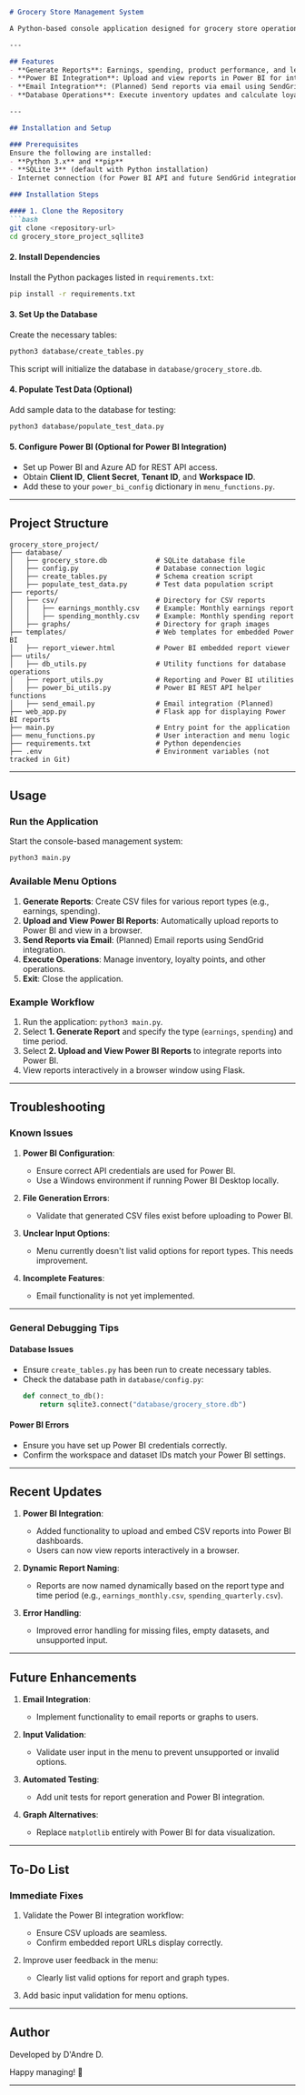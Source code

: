
```markdown
# Grocery Store Management System

A Python-based console application designed for grocery store operations, allowing users to generate reports, view visualizations, and manage data efficiently.

---

## Features
- **Generate Reports**: Earnings, spending, product performance, and least-selling reports saved as CSV files.
- **Power BI Integration**: Upload and view reports in Power BI for interactive analytics.
- **Email Integration**: (Planned) Send reports via email using SendGrid.
- **Database Operations**: Execute inventory updates and calculate loyalty points.

---

## Installation and Setup

### Prerequisites
Ensure the following are installed:
- **Python 3.x** and **pip**
- **SQLite 3** (default with Python installation)
- Internet connection (for Power BI API and future SendGrid integration)

### Installation Steps

#### 1. Clone the Repository
```bash
git clone <repository-url>
cd grocery_store_project_sqllite3
```

#### 2. Install Dependencies
Install the Python packages listed in `requirements.txt`:
```bash
pip install -r requirements.txt
```

#### 3. Set Up the Database
Create the necessary tables:
```bash
python3 database/create_tables.py
```
This script will initialize the database in `database/grocery_store.db`.

#### 4. Populate Test Data (Optional)
Add sample data to the database for testing:
```bash
python3 database/populate_test_data.py
```

#### 5. Configure Power BI (Optional for Power BI Integration)
- Set up Power BI and Azure AD for REST API access.
- Obtain **Client ID**, **Client Secret**, **Tenant ID**, and **Workspace ID**.
- Add these to your `power_bi_config` dictionary in `menu_functions.py`.

---

## Project Structure

```
grocery_store_project/
├── database/
│   ├── grocery_store.db            # SQLite database file
│   ├── config.py                   # Database connection logic
│   ├── create_tables.py            # Schema creation script
│   ├── populate_test_data.py       # Test data population script
├── reports/
│   ├── csv/                        # Directory for CSV reports
│   │   ├── earnings_monthly.csv    # Example: Monthly earnings report
│   │   ├── spending_monthly.csv    # Example: Monthly spending report
│   ├── graphs/                     # Directory for graph images
├── templates/                      # Web templates for embedded Power BI
│   ├── report_viewer.html          # Power BI embedded report viewer
├── utils/
│   ├── db_utils.py                 # Utility functions for database operations
│   ├── report_utils.py             # Reporting and Power BI utilities
│   ├── power_bi_utils.py           # Power BI REST API helper functions
│   ├── send_email.py               # Email integration (Planned)
├── web_app.py                      # Flask app for displaying Power BI reports
├── main.py                         # Entry point for the application
├── menu_functions.py               # User interaction and menu logic
├── requirements.txt                # Python dependencies
├── .env                            # Environment variables (not tracked in Git)
```

---

## Usage

### Run the Application
Start the console-based management system:
```bash
python3 main.py
```

### Available Menu Options
1. **Generate Reports**: Create CSV files for various report types (e.g., earnings, spending).
2. **Upload and View Power BI Reports**: Automatically upload reports to Power BI and view in a browser.
3. **Send Reports via Email**: (Planned) Email reports using SendGrid integration.
4. **Execute Operations**: Manage inventory, loyalty points, and other operations.
5. **Exit**: Close the application.

### Example Workflow
1. Run the application: `python3 main.py`.
2. Select **1. Generate Report** and specify the type (`earnings`, `spending`) and time period.
3. Select **2. Upload and View Power BI Reports** to integrate reports into Power BI.
4. View reports interactively in a browser window using Flask.

---

## Troubleshooting

### Known Issues
1. **Power BI Configuration**:
   - Ensure correct API credentials are used for Power BI.
   - Use a Windows environment if running Power BI Desktop locally.

2. **File Generation Errors**:
   - Validate that generated CSV files exist before uploading to Power BI.

3. **Unclear Input Options**:
   - Menu currently doesn't list valid options for report types. This needs improvement.

4. **Incomplete Features**:
   - Email functionality is not yet implemented.

---

### General Debugging Tips

#### Database Issues
- Ensure `create_tables.py` has been run to create necessary tables.
- Check the database path in `database/config.py`:
  ```python
  def connect_to_db():
      return sqlite3.connect("database/grocery_store.db")
  ```

#### Power BI Errors
- Ensure you have set up Power BI credentials correctly.
- Confirm the workspace and dataset IDs match your Power BI settings.

---

## Recent Updates
1. **Power BI Integration**:
   - Added functionality to upload and embed CSV reports into Power BI dashboards.
   - Users can now view reports interactively in a browser.

2. **Dynamic Report Naming**:
   - Reports are now named dynamically based on the report type and time period (e.g., `earnings_monthly.csv`, `spending_quarterly.csv`).

3. **Error Handling**:
   - Improved error handling for missing files, empty datasets, and unsupported input.

---

## Future Enhancements
1. **Email Integration**:
   - Implement functionality to email reports or graphs to users.

2. **Input Validation**:
   - Validate user input in the menu to prevent unsupported or invalid options.

3. **Automated Testing**:
   - Add unit tests for report generation and Power BI integration.

4. **Graph Alternatives**:
   - Replace `matplotlib` entirely with Power BI for data visualization.

---

## To-Do List

### Immediate Fixes
1. Validate the Power BI integration workflow:
   - Ensure CSV uploads are seamless.
   - Confirm embedded report URLs display correctly.

2. Improve user feedback in the menu:
   - Clearly list valid options for report and graph types.

3. Add basic input validation for menu options.

---

## Author
Developed by D'Andre D.

Happy managing! 🚀

---
```